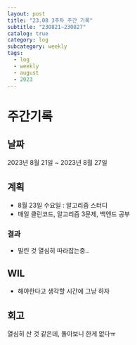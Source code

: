 ```yaml
---
layout: post
title: "23.08 3주차 주간 기록"
subtitle: "230821~230827"
catalog: true
category: log
subcategory: weekly
tags:
  - log
  - weekly
  - august
  - 2023
---
```


# 주간기록

## 날짜

2023년 8월 21일 ~ 2023년 8월 27일

## 계획

- 8월 23일 수요일 : 알고리즘 스터디
- 매일 클린코드, 알고리즘 3문제, 백엔드 공부

### 결과

- 밀린 것 열심히 따라잡는중..

## WIL

- 해야한다고 생각할 시간에 그냥 하자

## 회고

열심히 산 것 같은데, 돌아보니 한게 없다ㅠ
